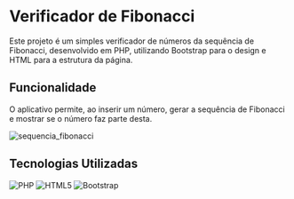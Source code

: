 # Verificador de Fibonacci

Este projeto é um simples verificador de números da sequência de Fibonacci, desenvolvido em PHP, utilizando Bootstrap para o design e HTML para a estrutura da página.

## Funcionalidade

O aplicativo permite, ao inserir um número, gerar a sequência de Fibonacci e mostrar se o número faz parte desta.

![sequencia_fibonacci](https://github.com/user-attachments/assets/1c144ccb-5bd6-48a9-9d09-4ad3b821c1bc)

## Tecnologias Utilizadas

![PHP](https://img.shields.io/badge/PHP-777BB4?style=for-the-badge&logo=php&logoColor=white)
![HTML5](https://img.shields.io/badge/html5-%23E34F26.svg?style=for-the-badge&logo=html5&logoColor=white)
![Bootstrap](https://img.shields.io/badge/Bootstrap-563D7C?style=for-the-badge&logo=bootstrap&logoColor=white)
